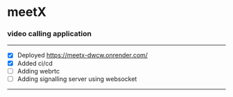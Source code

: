 # meetX

### video calling application

---

-   [x] Deployed https://meetx-dwcw.onrender.com/
-   [x] Added ci/cd
-   [ ] Adding webrtc
-   [ ] Adding signalling server using websocket

---
